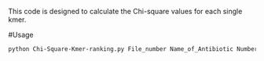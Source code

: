This code is designed to calculate the Chi-square values for each single kmer. 

#Usage
```bash
python Chi-Square-Kmer-ranking.py File_number Name_of_Antibiotic Number_of_fasta_files Address_of_kmers oputput_address address_of_train_index address_of_test_index address_of_phenotype
```
